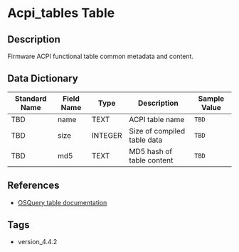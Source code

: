 # Acpi_tables Table

## Description
Firmware ACPI functional table common metadata and content.

## Data Dictionary
|Standard Name|Field Name|Type|Description|Sample Value|
|---|---|---|---|---|
|TBD|name|TEXT|ACPI table name|`TBD`|
|TBD|size|INTEGER|Size of compiled table data|`TBD`|
|TBD|md5|TEXT|MD5 hash of table content|`TBD`|

## References
* [OSQuery table documentation](https://osquery.io/schema/current#acpi_tables)

## Tags
* version_4.4.2